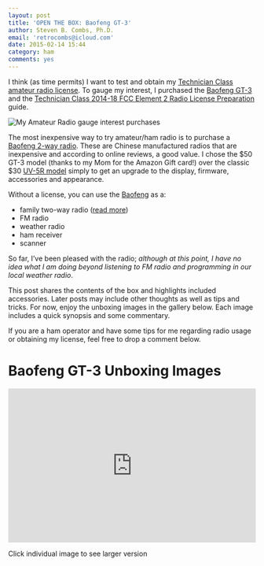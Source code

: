```yaml
---
layout: post
title: 'OPEN THE BOX: Baofeng GT-3'
author: Steven B. Combs, Ph.D.
email: 'retrocombs@icloud.com'
date: 2015-02-14 15:44
category: ham
comments: yes
---
```

I think (as time permits) I want to test and obtain my [Technician Class amateur radio license](http://www.arrl.org/getting-your-technician-license). To gauge my interest, I purchased the [Baofeng GT-3](http://goo.gl/dQRXj9) and the [Technician Class 2014-18 FCC Element 2 Radio License Preparation](http://goo.gl/W2vpV2) guide.

![My Amateur Radio gauge interest purchases](https://lh4.googleusercontent.com/-s_PnXve79jI/VN_9dRwWjwI/AAAAAAABZU0/7UEaK0hna8o/w692-h519-no/baofenggt3-book.jpg)

The most inexpensive way to try amateur/ham radio is to purchase a [Baofeng 2-way radio](http://goo.gl/mLp88H). These are Chinese manufactured radios that are inexpensive and according to online reviews, a good value. I chose the $50 GT-3 model (thanks to my Mom for the Amazon Gift card!) over the classic $30 [UV-5R model](http://goo.gl/ayYw2Y) simply to get an upgrade to the display, firmware, accessories and appearance.

Without a license, you can use the [Baofeng](http://goo.gl/mLp88H) as a:

* family two-way radio ([read more](http://www.fcc.gov/encyclopedia/family-radio-service-frs))
* FM radio
* weather radio
* ham receiver
* scanner

So far, I’ve been pleased with the radio; *although at this point, I have no idea what I am doing beyond listening to FM radio and programming in our local weather radio*.

This post shares the contents of the box and highlights included accessories. Later posts may include other thoughts as well as tips and tricks. For now, enjoy the unboxing images in the gallery below. Each image includes a quick synopsis and some commentary.

If you are a ham operator and have some tips for me regarding radio usage or obtaining my license, feel free to drop a comment below.

# Baofeng GT-3 Unboxing Images
<style>.embed-container { position: relative; padding-bottom: 56.25%; padding-top: 30px; height: 0; overflow: hidden; max-width: 640px; height: auto; } .embed-container iframe, .embed-container object, .embed-container embed { position: absolute; top: 0; left: 0; width: 100%; height: 100%; }</style><div class='embed-container'><iframe src='https://www.flickr.com//photos/bimp/sets/72157648493263183/player/' frameborder='0' allowfullscreen webkitallowfullscreen mozallowfullscreen oallowfullscreen msallowfullscreen></iframe></div>
Click individual image to see larger version
